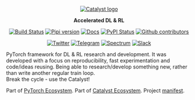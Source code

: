 <div align="center">

[![Catalyst logo](https://raw.githubusercontent.com/catalyst-team/catalyst-pics/master/pics/catalyst_logo.png)](https://github.com/catalyst-team/catalyst)

**Accelerated DL & RL**

[![Build Status](http://66.248.205.49:8111/app/rest/builds/buildType:id:Catalyst_Deploy/statusIcon.svg)](http://66.248.205.49:8111/project.html?projectId=Catalyst&tab=projectOverview&guest=1)
[![Pipi version](https://img.shields.io/pypi/v/catalyst.svg)](https://pypi.org/project/catalyst/)
[![Docs](https://img.shields.io/badge/dynamic/json.svg?label=docs&url=https%3A%2F%2Fpypi.org%2Fpypi%2Fcatalyst%2Fjson&query=%24.info.version&colorB=brightgreen&prefix=v)](https://catalyst-team.github.io/catalyst/index.html)
[![PyPI Status](https://pepy.tech/badge/catalyst)](https://pepy.tech/project/catalyst)
[![Github contributors](https://img.shields.io/github/contributors/catalyst-team/catalyst.svg?logo=github&logoColor=white)](https://github.com/catalyst-team/catalyst/graphs/contributors)

[![Twitter](https://img.shields.io/badge/news-on%20twitter-499feb)](https://twitter.com/catalyst_core)
[![Telegram](https://img.shields.io/badge/channel-on%20telegram-blue)](https://t.me/catalyst_team)
[![Spectrum](https://img.shields.io/badge/chat-on%20spectrum-blueviolet)](https://spectrum.chat/catalyst)
[![Slack](https://img.shields.io/badge/ODS-slack-red)](https://opendatascience.slack.com/messages/CGK4KQBHD)

</div>

PyTorch framework for DL & RL research and development.
It was developed with a focus on reproducibility,
fast experimentation and code/ideas reusing.
Being able to research/develop something new,
rather than write another regular train loop. <br/>
Break the cycle - use the Catalyst!

Part of [PyTorch Ecosystem](https://pytorch.org/ecosystem/). Part of [Catalyst Ecosystem](https://docs.google.com/presentation/d/1D-yhVOg6OXzjo9K_-IS5vSHLPIUxp1PEkFGnpRcNCNU/edit?usp=sharing). Project [manifest](https://github.com/catalyst-team/catalyst/blob/master/MANIFEST.md).
